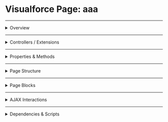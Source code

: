 # Visualforce Page: aaa

---

<details>
<summary>Overview</summary>

## Visualforce Page Overview: aaa

_No overview available._

### Purpose of the Page
_No purpose available._



### Metadata
- **API Version**: 54
- **Label**: afterRenderHook

</details>

---

<details>
<summary>Controllers / Extensions</summary>

## Key Controllers / Extensions Used
- **Standard Controller**: Account
- **Custom Controller**: None
- **Extensions**: 
  None

</details>

---

<details>
<summary>Properties & Methods</summary>

## Properties
_No public properties found in associated Apex controllers/extensions._

---

## Methods
_No public methods found in associated Apex controllers/extensions._

</details>

---

<details>
<summary>Page Structure</summary>

### Forms
- Contains **1** `apex:form` component(s)

### Inputs
- No input bindings detected

### Buttons
- No actionable buttons or links detected

</details>

---

<details>
<summary>Page Blocks</summary>

## Page Blocks on the Page
_No `apex:pageBlock` components detected._

</details>

---

<details>
<summary>AJAX Interactions</summary>

- No `apex:actionSupport` components detected.

- No `apex:outputPanel` components detected.

</details>

---

<details>
<summary>Dependencies & Scripts</summary>

### Objects
- `Account`
- `account`
- `contact`

### Fields
- `$User.FirstName`
- `account.name`
- `account.Contacts`
- `contact.id`
- `contact.Name`
- `$CurrentPage.parameters.cid`

### Custom Components
- No custom components detected.

### Scripts
- No script tags detected.

</details>